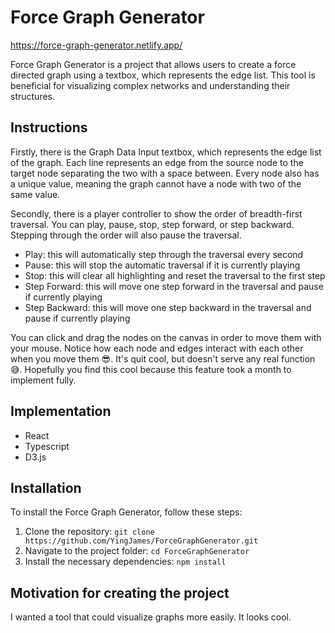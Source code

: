 # Force Graph Generator

https://force-graph-generator.netlify.app/

Force Graph Generator is a project that allows users to create a force directed graph using a textbox, which represents the edge list. This tool is beneficial for visualizing complex networks and understanding their structures. 

## Instructions

Firstly, there is the Graph Data Input textbox, which represents the edge list of the graph. Each line represents an edge from the source node to the target node separating the two with a space between. Every node also has a unique value, meaning the graph cannot have a node with two of the same value. 

Secondly, there is a player controller to show the order of breadth-first traversal. You can play, pause, stop, step forward, or step backward. Stepping through the order will also pause the traversal.
* Play: this will automatically step through the traversal every second
* Pause: this will stop the automatic traversal if it is currently playing
* Stop: this will clear all highlighting and reset the traversal to the first step
* Step Forward: this will move one step forward in the traversal and pause if currently playing
* Step Backward: this will move one step backward in the traversal and pause if currently playing

You can click and drag the nodes on the canvas in order to move them with your mouse. Notice how each node and edges interact with each other when you move them 😎. It's quit cool, but doesn't serve any real function 😅. Hopefully you find this cool because this feature took a month to implement fully.

## Implementation
* React
* Typescript
* D3.js

## Installation

To install the Force Graph Generator, follow these steps:
1. Clone the repository: `git clone https://github.com/YingJames/ForceGraphGenerator.git`
2. Navigate to the project folder: `cd ForceGraphGenerator`
3. Install the necessary dependencies: `npm install`

## Motivation for creating the project
I wanted a tool that could visualize graphs more easily. It looks cool.

